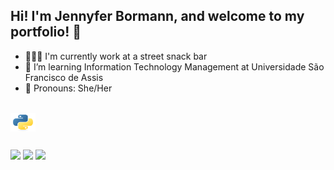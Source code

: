 ## Hi! I'm Jennyfer Bormann, and welcome to my portfolio! 👋


- 👩🏻‍💻 I'm currently work at a street snack bar
- 📖 I’m learning Information Technology Management at Universidade São Francisco de Assis
- 🌱 Pronouns: She/Her

<div style="display: inline_block"><br>
 <img align="center" alt="Jenny-Python" height="30" width="40" src="https://raw.githubusercontent.com/devicons/devicon/master/icons/python/python-original.svg">
</div>

##

<div> 
  <a href="https://instagram.com/jennyfer.exe" target="_blank"><img src="https://img.shields.io/badge/-Instagram-%23E4405F?style=for-the-badge&logo=instagram&logoColor=white" target="_blank"></a>
  <a href = "mailto:j.bormann2works@gmail.com"><img src="https://img.shields.io/badge/-Gmail-%23333?style=for-the-badge&logo=gmail&logoColor=white" target="_blank"></a>
  <a href="https://www.linkedin.com/in/jennyfer-bormann-908596295" target="_blank"><img src="https://img.shields.io/badge/-LinkedIn-%230077B5?style=for-the-badge&logo=linkedin&logoColor=white" target="_blank"></a>   
</div>
